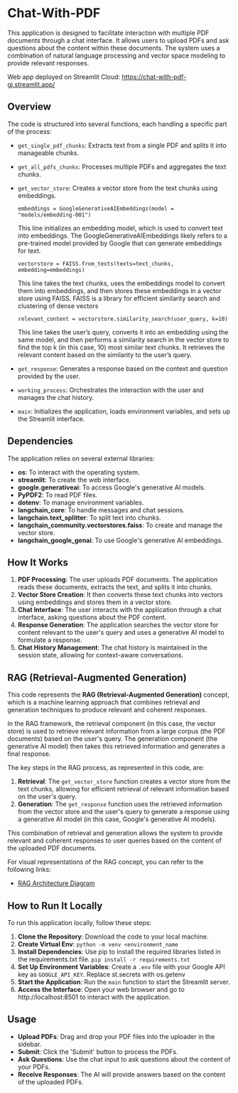# Chat-With-PDF

This application is designed to facilitate interaction with multiple PDF documents through a chat interface. It allows users to upload PDFs and ask questions about the content within these documents. The system uses a combination of natural language processing and vector space modeling to provide relevant responses.

Web app deployed on Streamlit Cloud: https://chat-with-pdf-gj.streamlit.app/

## Overview

The code is structured into several functions, each handling a specific part of the process:

- `get_single_pdf_chunks`: Extracts text from a single PDF and splits it into manageable chunks.
- `get_all_pdfs_chunks`: Processes multiple PDFs and aggregates the text chunks.
- `get_vector_store`: Creates a vector store from the text chunks using embeddings.
  
  ```
  embeddings = GoogleGenerativeAIEmbeddings(model = "models/embedding-001")
  ```
  This line initializes an embedding model, which is used to convert text into embeddings. The GoogleGenerativeAIEmbeddings likely refers to a pre-trained model provided by Google that can generate embeddings for text.
  ```
  vectorstore = FAISS.from_texts(texts=text_chunks, embedding=embeddings)
  ```
  This line takes the text chunks, uses the embeddings model to convert them into embeddings, and then stores these embeddings in a vector store using FAISS. FAISS is a library for efficient similarity search and clustering of dense vectors
  ```
  relevant_content = vectorstore.similarity_search(user_query, k=10)
  ```
  This line takes the user’s query, converts it into an embedding using the same model, and then performs a similarity search in the vector store to find the top k (in this case, 10) most similar text chunks. It retrieves the relevant content based on the similarity to the user’s query.

- `get_response`: Generates a response based on the context and question provided by the user.
- `working_process`: Orchestrates the interaction with the user and manages the chat history.
- `main`: Initializes the application, loads environment variables, and sets up the Streamlit interface.

## Dependencies

The application relies on several external libraries:

- **os**: To interact with the operating system.
- **streamlit**: To create the web interface.
- **google.generativeai**: To access Google's generative AI models.
- **PyPDF2**: To read PDF files.
- **dotenv**: To manage environment variables.
- **langchain_core**: To handle messages and chat sessions.
- **langchain.text_splitter**: To split text into chunks.
- **langchain_community.vectorstores.faiss**: To create and manage the vector store.
- **langchain_google_genai**: To use Google's generative AI embeddings.

## How It Works

1. **PDF Processing**: The user uploads PDF documents. The application reads these documents, extracts the text, and splits it into chunks.
2. **Vector Store Creation**: It then converts these text chunks into vectors using embeddings and stores them in a vector store.
3. **Chat Interface**: The user interacts with the application through a chat interface, asking questions about the PDF content.
4. **Response Generation**: The application searches the vector store for content relevant to the user's query and uses a generative AI model to formulate a response.
5. **Chat History Management**: The chat history is maintained in the session state, allowing for context-aware conversations.

## **RAG (Retrieval-Augmented Generation)**

This code represents the **RAG (Retrieval-Augmented Generation)** concept, which is a machine learning approach that combines retrieval and generation techniques to produce relevant and coherent responses.

In the RAG framework, the retrieval component (in this case, the vector store) is used to retrieve relevant information from a large corpus (the PDF documents) based on the user's query. The generation component (the generative AI model) then takes this retrieved information and generates a final response.

The key steps in the RAG process, as represented in this code, are:

1. **Retrieval**: The `get_vector_store` function creates a vector store from the text chunks, allowing for efficient retrieval of relevant information based on the user's query.
2. **Generation**: The `get_response` function uses the retrieved information from the vector store and the user's query to generate a response using a generative AI model (in this case, Google's generative AI models).

This combination of retrieval and generation allows the system to provide relevant and coherent responses to user queries based on the content of the uploaded PDF documents.

For visual representations of the RAG concept, you can refer to the following links:

- [RAG Architecture Diagram](https://github.com/Gaurav-Van/Chat-With-PDF/assets/50765800/ed380fc4-da03-4db3-983b-236d348c2688)

## How to Run It Locally

To run this application locally, follow these steps:

1. **Clone the Repository**: Download the code to your local machine.
2. **Create Virtual Env**: `python -m venv <environment_name`
3. **Install Dependencies**: Use pip to install the required libraries listed in the requirements.txt file. `pip install -r requirements.txt`
4. **Set Up Environment Variables**: Create a `.env` file with your Google API key as `GOOGLE_API_KEY`. Replace st.secrets with os.getenv
5. **Start the Application**: Run the `main` function to start the Streamlit server.
6. **Access the Interface**: Open your web browser and go to http://localhost:8501 to interact with the application.

## Usage

- **Upload PDFs**: Drag and drop your PDF files into the uploader in the sidebar.
- **Submit**: Click the 'Submit' button to process the PDFs.
- **Ask Questions**: Use the chat input to ask questions about the content of your PDFs.
- **Receive Responses**: The AI will provide answers based on the content of the uploaded PDFs.
